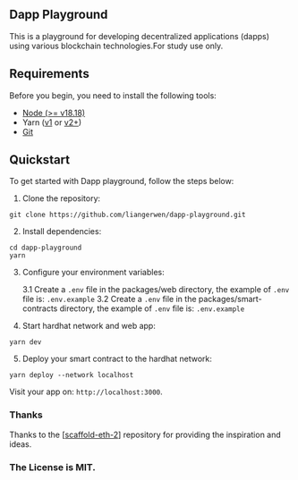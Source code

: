 ## Dapp Playground

This is a playground for developing decentralized applications (dapps) using various blockchain technologies.For study use only.

## Requirements

Before you begin, you need to install the following tools:

- [Node (>= v18.18)](https://nodejs.org/en/download/)
- Yarn ([v1](https://classic.yarnpkg.com/en/docs/install/) or [v2+](https://yarnpkg.com/getting-started/install))
- [Git](https://git-scm.com/downloads)

## Quickstart

To get started with Dapp playground, follow the steps below:

1. Clone the repository:

```
git clone https://github.com/liangerwen/dapp-playground.git
```

2. Install dependencies:

```
cd dapp-playground
yarn
```

3. Configure your environment variables:

    3.1 Create a `.env` file in the packages/web directory, the example of `.env` file is: `.env.example`
    3.2 Create a `.env` file in the packages/smart-contracts directory, the example of `.env` file is: `.env.example`

4. Start hardhat network and web app:

```
yarn dev
```

5. Deploy your smart contract to the hardhat network:

```
yarn deploy --network localhost
```

Visit your app on: `http://localhost:3000`.

### Thanks

Thanks to the [[scaffold-eth-2](https://github.com/scaffold-eth/scaffold-eth-2)] repository for providing the inspiration and ideas.

### The License is MIT.
